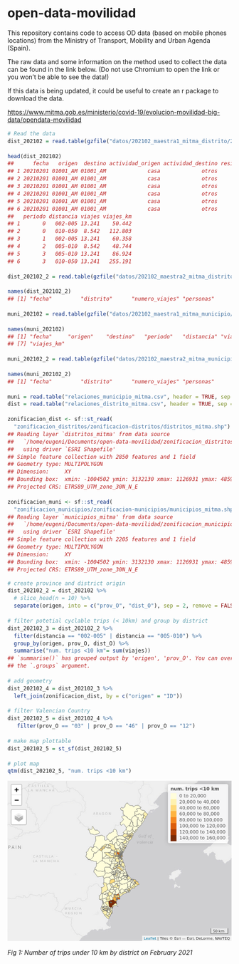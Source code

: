 open-data-movilidad
================

This repository contains code to access OD data (based on mobile phones
locations) from the Ministry of Transport, Mobility and Urban Agenda
(Spain).

The raw data and some information on the method used to collect the data
can be found in the link below. (Do not use Chromium to open the link or
you won’t be able to see the data!)

If this data is being updated, it could be useful to create an r package to download the data.

<https://www.mitma.gob.es/ministerio/covid-19/evolucion-movilidad-big-data/opendata-movilidad>

``` r
# Read the data
dist_202102 = read.table(gzfile("datos/202102_maestra1_mitma_distrito/20210201_maestra_1_mitma_distrito.txt.gz"), header = TRUE, sep = "|")

head(dist_202102)
##      fecha   origen  destino actividad_origen actividad_destino residencia edad
## 1 20210201 01001_AM 01001_AM             casa             otros          1   NA
## 2 20210201 01001_AM 01001_AM             casa             otros          1   NA
## 3 20210201 01001_AM 01001_AM             casa             otros          1   NA
## 4 20210201 01001_AM 01001_AM             casa             otros          1   NA
## 5 20210201 01001_AM 01001_AM             casa             otros          1   NA
## 6 20210201 01001_AM 01001_AM             casa             otros          1   NA
##   periodo distancia viajes viajes_km
## 1       0   002-005 13.241    50.442
## 2       0   010-050  8.542   112.803
## 3       1   002-005 13.241    60.358
## 4       2   005-010  8.542    48.744
## 5       3   005-010 13.241    86.924
## 6       3   010-050 13.241   255.191

dist_202102_2 = read.table(gzfile("datos/202102_maestra2_mitma_distrito/20210201_maestra_2_mitma_distrito.txt.gz"), header = TRUE, sep = "|")

names(dist_202102_2)
## [1] "fecha"         "distrito"      "numero_viajes" "personas"

muni_202102 = read.table(gzfile("datos/202102_maestra1_mitma_municipio/20210201_maestra_1_mitma_municipio.txt.gz"), header = TRUE, sep = "|")

names(muni_202102)
## [1] "fecha"     "origen"    "destino"   "periodo"   "distancia" "viajes"   
## [7] "viajes_km"

muni_202102_2 = read.table(gzfile("datos/202102_maestra2_mitma_municipio/20210201_maestra_2_mitma_municipio.txt.gz"), header = TRUE, sep = "|")

names(muni_202102_2)
## [1] "fecha"         "distrito"      "numero_viajes" "personas"

muni = read.table("relaciones_municipio_mitma.csv", header = TRUE, sep = "|")
dist = read.table("relaciones_distrito_mitma.csv", header = TRUE, sep = "|")

zonificacion_dist <- sf::st_read(
  "zonificacion_distritos/zonificacion-distritos/distritos_mitma.shp")
## Reading layer `distritos_mitma' from data source 
##   `/home/eugeni/Documents/open-data-movilidad/zonificacion_distritos/zonificacion-distritos/distritos_mitma.shp' 
##   using driver `ESRI Shapefile'
## Simple feature collection with 2850 features and 1 field
## Geometry type: MULTIPOLYGON
## Dimension:     XY
## Bounding box:  xmin: -1004502 ymin: 3132130 xmax: 1126931 ymax: 4859240
## Projected CRS: ETRS89_UTM_zone_30N_N_E

zonificacion_muni <- sf::st_read(
  "zonificacion_municipios/zonificacion-municipios/municipios_mitma.shp")
## Reading layer `municipios_mitma' from data source 
##   `/home/eugeni/Documents/open-data-movilidad/zonificacion_municipios/zonificacion-municipios/municipios_mitma.shp' 
##   using driver `ESRI Shapefile'
## Simple feature collection with 2205 features and 1 field
## Geometry type: MULTIPOLYGON
## Dimension:     XY
## Bounding box:  xmin: -1004502 ymin: 3132130 xmax: 1126931 ymax: 4859240
## Projected CRS: ETRS89_UTM_zone_30N_N_E
```

``` r
# create province and district origin
dist_202102_2 = dist_202102 %>% 
  # slice_head(n = 10) %>%
  separate(origen, into = c("prov_O", "dist_O"), sep = 2, remove = FALSE)  

# filter potetial cyclable trips (< 10km) and group by district
dist_202102_3 = dist_202102_2 %>% 
  filter(distancia == "002-005" | distancia == "005-010") %>% 
  group_by(origen, prov_O, dist_O) %>% 
  summarise("num. trips <10 km"= sum(viajes))
## `summarise()` has grouped output by 'origen', 'prov_O'. You can override using
## the `.groups` argument.

# add geometry
dist_202102_4 = dist_202102_3 %>% 
  left_join(zonificacion_dist, by = c("origen" = "ID"))

# filter Valencian Country
dist_202102_5 = dist_202102_4 %>% 
   filter(prov_O == "03" | prov_O == "46" | prov_O == "12")

# make map plottable
dist_202102_5 = st_sf(dist_202102_5)

# plot map
qtm(dist_202102_5, "num. trips <10 km")
```

![](README_files/figure-gfm/unnamed-chunk-3-1.png)<!-- -->

*Fig 1: Number of trips under 10 km by district on February 2021*
